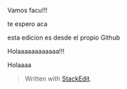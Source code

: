 
Vamos facu!!!

te espero aca

esta edicion es desde el propio Github

Holaaaaaaaaaaaa!!!

Holaaaa
> Written with [StackEdit](https://stackedit.io/).
<!--stackedit_data:
eyJkaXNjdXNzaW9ucyI6eyJJQ1h3NEN4MDlIdTNBOGJyIjp7In
RleHQiOiJlc3RhIGVkaWNpb24gZXMgZGVzZGUgZWwgcHJvcGlv
IEdpdGh1YiIsInN0YXJ0IjozMSwiZW5kIjo2OX19LCJjb21tZW
50cyI6eyIzR3JrclNLSm80RnpDVFYyIjp7ImRpc2N1c3Npb25J
ZCI6IklDWHc0Q3gwOUh1M0E4YnIiLCJzdWIiOiJnaDo0MDI3OD
M1NCIsInRleHQiOiJ2b3MgdmVzIGVzdGUgY29tZW50YXJpbz8/
IiwiY3JlYXRlZCI6MTU4NDczODU4OTU5Nn0sIjZGQXhUd3JCdV
pxdVc0VU4iOnsiZGlzY3Vzc2lvbklkIjoiSUNYdzRDeDA5SHUz
QThiciIsInN1YiI6ImdoOjE3MDA3ODE0IiwidGV4dCI6InNpc2
kiLCJjcmVhdGVkIjoxNTg0NzM4NjU3NzUwfX0sImhpc3Rvcnki
OlstMTc5MDM3Mjg1LC0zNjE1Mzk0ODQsLTIxMzAwNjgzMiwyMD
g3NjU1NzA5XX0=
-->